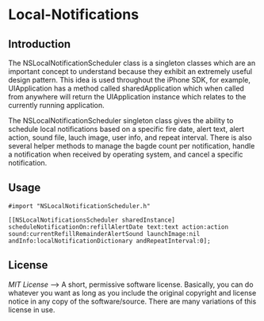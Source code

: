Local-Notifications
===================

Introduction
-------------------

The NSLocalNotificationScheduler class is a singleton classes which are an important concept to understand because they exhibit an extremely useful design pattern. This idea is used throughout the iPhone SDK, for example, UIApplication has a method called sharedApplication which when called from anywhere will return the UIApplication instance which relates to the currently running application.

The NSLocalNotificationScheduler singleton class gives the ability to schedule local notifications based on a specific fire date, alert text, alert action, sound file, lauch image, user info, and repeat interval.  There is also several helper methods to manage the bagde count per notification, handle a notification when received by operating system, and cancel a specific notification.

Usage
-------------------
	#import "NSLocalNotificationScheduler.h"    

	[[NSLocalNotificationsScheduler sharedInstance] scheduleNotificationOn:refillAlertDate text:text action:action sound:currentRefillRemainderAlertSound launchImage:nil andInfo:localNotificationDictionary andRepeatInterval:0];

License
------------------------------

*MIT License* --> A short, permissive software license. Basically, you can do whatever you want as long as you include the original copyright and license notice in any copy of the software/source.  There are many variations of this license in use.
